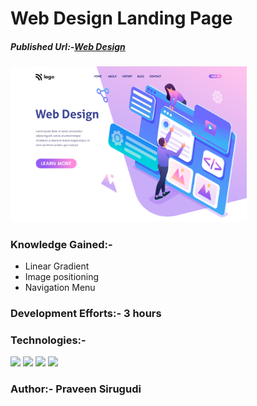 # Web Design Landing Page

##### Published Url:-[Web Design](https://legendary-choux-e58f1e.netlify.app/)


<img src="https://github.com/sirugudipraveen3637/Webdesignlandingpage_8/blob/main/8.png" height="60%" width="75%"/>


### Knowledge Gained:-

  
  - Linear Gradient
  - Image positioning
  - Navigation Menu
  
### Development Efforts:- 3 hours
  
### Technologies:-
<span>
<img src="https://img.shields.io/badge/html5%20-%23E34F26.svg?&style=for-the-badge&logo=html5&logoColor=white"/>
<img src="https://img.shields.io/badge/css3%20-%231572B6.svg?&style=for-the-badge&logo=css3&logoColor=white"/>
<img src="https://img.shields.io/badge/git%20-%23404d59.svg?&style=for-the-badge&logo=git&logoColor=white"/>
<img src="https://img.shields.io/badge/github%20-%23121011.svg?&style=for-the-badge&logo=github&logoColor=white"/>
</span>


### Author:- <b>Praveen Sirugudi<b>


